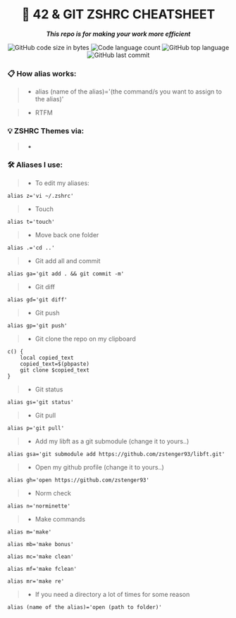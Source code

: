 <h1 align="center">
	📖 42 & GIT ZSHRC CHEATSHEET
</h1>
<p align="center">
	<b><i>This repo is for making your work more efficient</i></b><br>
</p>

<p align="center">
	<img alt="GitHub code size in bytes" src="https://img.shields.io/github/languages/code-size/zstenger93/zshrc_aliases?color=lightblue" />
	<img alt="Code language count" src="https://img.shields.io/github/languages/count/zstenger93/zshrc_aliases?color=yellow" />
	<img alt="GitHub top language" src="https://img.shields.io/github/languages/top/zstenger93/zshrc_aliases?color=blue" />
	<img alt="GitHub last commit" src="https://img.shields.io/github/last-commit/zstenger93/zshrc_aliases?color=green" />
</p>

### 📋 How alias works:

> - alias (name of the alias)='(the command/s you want to assign to the alias)'

> - RTFM

### 💡 ZSHRC Themes via:

> - 

### 🛠️ Aliases I use:

> - To edit my aliases:
```shell
alias z='vi ~/.zshrc'
```

> - Touch
```shell
alias t='touch'
```

> - Move back one folder
```shell
alias .='cd ..'
```

> - Git add all and commit
```shell
alias ga='git add . && git commit -m'
```

> - Git diff
```shell
alias gd='git diff'
```

> - Git push
```shell
alias gp='git push'
```

> - Git clone the repo on my clipboard
```shell
c() {
	local copied_text
	copied_text=$(pbpaste)
	git clone $copied_text
}
```

> - Git status
```shell
alias gs='git status'
```

> - Git pull
```shell
alias p='git pull'
```

> - Add my libft as a git submodule (change it to yours..)
```shell
alias gsa='git submodule add https://github.com/zstenger93/libft.git'
```

> - Open my github profile (change it to yours..)
```shell
alias gh='open https://github.com/zstenger93'
```

> - Norm check
```shell
alias n='norminette'
```

> - Make commands
```shell
alias m='make'
```
```shell
alias mb='make bonus'
```
```shell
alias mc='make clean'
```
```shell
alias mf='make fclean'
```
```shell
alias mr='make re'
```

> - If you need a directory a lot of times for some reason
```shell
alias (name of the alias)='open (path to folder)'
```